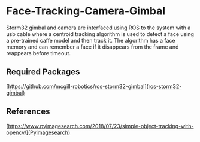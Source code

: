 # Face-Tracking-Camera-Gimbal

Storm32 gimbal and camera are interfaced using ROS to the system with a usb cable where a centroid tracking algorithm is used to detect a face using a pre-trained caffe model and then track it. The algorithm has a face memory and can remember a face if it disappears from the frame and reappears before timeout.

## Required Packages

[https://github.com/mcgill-robotics/ros-storm32-gimbal](ros-storm32-gimbal)

## References
[https://www.pyimagesearch.com/2018/07/23/simple-object-tracking-with-opencv/](Pyimagesearch)
